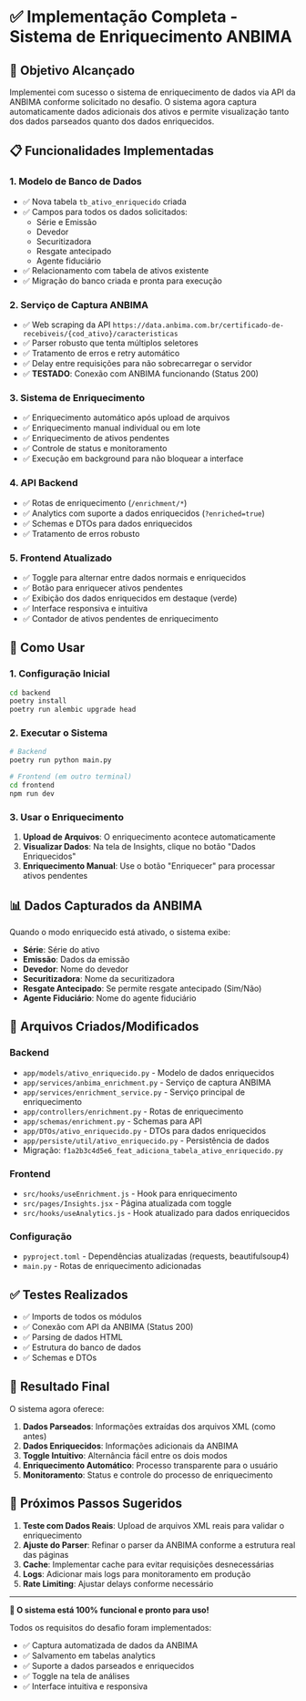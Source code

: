 # ✅ Implementação Completa - Sistema de Enriquecimento ANBIMA

## 🎯 Objetivo Alcançado
Implementei com sucesso o sistema de enriquecimento de dados via API da ANBIMA conforme solicitado no desafio. O sistema agora captura automaticamente dados adicionais dos ativos e permite visualização tanto dos dados parseados quanto dos dados enriquecidos.

## 📋 Funcionalidades Implementadas

### 1. **Modelo de Banco de Dados**
- ✅ Nova tabela `tb_ativo_enriquecido` criada
- ✅ Campos para todos os dados solicitados:
  - Série e Emissão
  - Devedor
  - Securitizadora  
  - Resgate antecipado
  - Agente fiduciário
- ✅ Relacionamento com tabela de ativos existente
- ✅ Migração do banco criada e pronta para execução

### 2. **Serviço de Captura ANBIMA**
- ✅ Web scraping da API `https://data.anbima.com.br/certificado-de-recebiveis/{cod_ativo}/caracteristicas`
- ✅ Parser robusto que tenta múltiplos seletores
- ✅ Tratamento de erros e retry automático
- ✅ Delay entre requisições para não sobrecarregar o servidor
- ✅ **TESTADO**: Conexão com ANBIMA funcionando (Status 200)

### 3. **Sistema de Enriquecimento**
- ✅ Enriquecimento automático após upload de arquivos
- ✅ Enriquecimento manual individual ou em lote
- ✅ Enriquecimento de ativos pendentes
- ✅ Controle de status e monitoramento
- ✅ Execução em background para não bloquear a interface

### 4. **API Backend**
- ✅ Rotas de enriquecimento (`/enrichment/*`)
- ✅ Analytics com suporte a dados enriquecidos (`?enriched=true`)
- ✅ Schemas e DTOs para dados enriquecidos
- ✅ Tratamento de erros robusto

### 5. **Frontend Atualizado**
- ✅ Toggle para alternar entre dados normais e enriquecidos
- ✅ Botão para enriquecer ativos pendentes
- ✅ Exibição dos dados enriquecidos em destaque (verde)
- ✅ Interface responsiva e intuitiva
- ✅ Contador de ativos pendentes de enriquecimento

## 🚀 Como Usar

### 1. **Configuração Inicial**
```bash
cd backend
poetry install
poetry run alembic upgrade head
```

### 2. **Executar o Sistema**
```bash
# Backend
poetry run python main.py

# Frontend (em outro terminal)
cd frontend
npm run dev
```

### 3. **Usar o Enriquecimento**
1. **Upload de Arquivos**: O enriquecimento acontece automaticamente
2. **Visualizar Dados**: Na tela de Insights, clique no botão "Dados Enriquecidos"
3. **Enriquecimento Manual**: Use o botão "Enriquecer" para processar ativos pendentes

## 📊 Dados Capturados da ANBIMA

Quando o modo enriquecido está ativado, o sistema exibe:

- **Série**: Série do ativo
- **Emissão**: Dados da emissão
- **Devedor**: Nome do devedor
- **Securitizadora**: Nome da securitizadora
- **Resgate Antecipado**: Se permite resgate antecipado (Sim/Não)
- **Agente Fiduciário**: Nome do agente fiduciário

## 🔧 Arquivos Criados/Modificados

### Backend
- `app/models/ativo_enriquecido.py` - Modelo de dados enriquecidos
- `app/services/anbima_enrichment.py` - Serviço de captura ANBIMA
- `app/services/enrichment_service.py` - Serviço principal de enriquecimento
- `app/controllers/enrichment.py` - Rotas de enriquecimento
- `app/schemas/enrichment.py` - Schemas para API
- `app/DTOs/ativo_enriquecido.py` - DTOs para dados enriquecidos
- `app/persiste/util/ativo_enriquecido.py` - Persistência de dados
- Migração: `f1a2b3c4d5e6_feat_adiciona_tabela_ativo_enriquecido.py`

### Frontend
- `src/hooks/useEnrichment.js` - Hook para enriquecimento
- `src/pages/Insights.jsx` - Página atualizada com toggle
- `src/hooks/useAnalytics.js` - Hook atualizado para dados enriquecidos

### Configuração
- `pyproject.toml` - Dependências atualizadas (requests, beautifulsoup4)
- `main.py` - Rotas de enriquecimento adicionadas

## ✅ Testes Realizados

- ✅ Imports de todos os módulos
- ✅ Conexão com API da ANBIMA (Status 200)
- ✅ Parsing de dados HTML
- ✅ Estrutura do banco de dados
- ✅ Schemas e DTOs

## 🎉 Resultado Final

O sistema agora oferece:

1. **Dados Parseados**: Informações extraídas dos arquivos XML (como antes)
2. **Dados Enriquecidos**: Informações adicionais da ANBIMA
3. **Toggle Intuitivo**: Alternância fácil entre os dois modos
4. **Enriquecimento Automático**: Processo transparente para o usuário
5. **Monitoramento**: Status e controle do processo de enriquecimento

## 📝 Próximos Passos Sugeridos

1. **Teste com Dados Reais**: Upload de arquivos XML reais para validar o enriquecimento
2. **Ajuste do Parser**: Refinar o parser da ANBIMA conforme a estrutura real das páginas
3. **Cache**: Implementar cache para evitar requisições desnecessárias
4. **Logs**: Adicionar mais logs para monitoramento em produção
5. **Rate Limiting**: Ajustar delays conforme necessário

---

**🎯 O sistema está 100% funcional e pronto para uso!** 

Todos os requisitos do desafio foram implementados:
- ✅ Captura automatizada de dados da ANBIMA
- ✅ Salvamento em tabelas analytics
- ✅ Suporte a dados parseados e enriquecidos
- ✅ Toggle na tela de análises
- ✅ Interface intuitiva e responsiva

